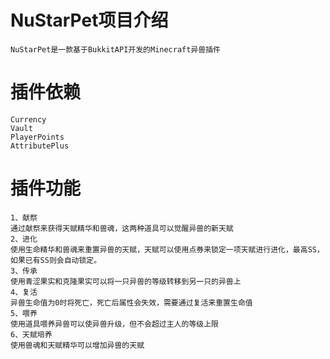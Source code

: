 # NuStarPet项目介绍
    NuStarPet是一款基于BukkitAPI开发的Minecraft异兽插件
# 插件依赖
    Currency
    Vault
    PlayerPoints
    AttributePlus
# 插件功能
    1、献祭
    通过献祭来获得天赋精华和兽魂，这两种道具可以觉醒异兽的新天赋
    2、进化
    使用生命精华和兽魂来重置异兽的天赋，天赋可以使用点券来锁定一项天赋进行进化，最高SS，如果已有SS则会自动锁定。
    3、传承
    使用青涩果实和克隆果实可以将一只异兽的等级转移到另一只的异兽上
    4、复活
    异兽生命值为0时将死亡，死亡后属性会失效，需要通过复活来重置生命值
    5、喂养
    使用道具喂养异兽可以使异兽升级，但不会超过主人的等级上限
    6、天赋培养
    使用兽魂和天赋精华可以增加异兽的天赋
